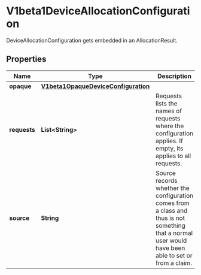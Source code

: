 

# V1beta1DeviceAllocationConfiguration

DeviceAllocationConfiguration gets embedded in an AllocationResult.

## Properties

| Name | Type | Description | Notes |
|------------ | ------------- | ------------- | -------------|
|**opaque** | [**V1beta1OpaqueDeviceConfiguration**](V1beta1OpaqueDeviceConfiguration.md) |  |  [optional] |
|**requests** | **List&lt;String&gt;** | Requests lists the names of requests where the configuration applies. If empty, its applies to all requests. |  [optional] |
|**source** | **String** | Source records whether the configuration comes from a class and thus is not something that a normal user would have been able to set or from a claim. |  |



